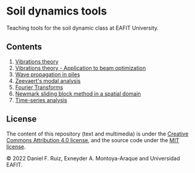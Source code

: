 # Soil dynamics tools

Teaching tools for the soil dynamic class at EAFIT University.

## Contents

1. [Vibrations theory](./notebooks/vibrations_theory.ipynb)
1. [Vibrations theory - Application to beam optimization](./notebooks/ej_optimizacion_viga.ipynb)
1. [Wave propagation in piles](./notebooks/wave_propagation_piles.ipynb)
1. [Zeevaert's modal analysis](./notebooks/zeevaert_modal_analysis.ipynb)
1. [Fourier Transforms](./notebooks/fourier_transforms.ipynb)
1. [Newmark sliding block method in a spatial domain](./notebooks/pynewmarkdisp_dummy_example.ipynb)
1. [Time-series analysis](./notebooks/time_series_analysis.ipynb)


## License

The content of this repository (text and multimedia) is under the
[Creative Commons Attribution 4.0 license](http://choosealicense.com/licenses/cc-by-4.0/),
and the source code under the
[MIT license](https://opensource.org/licenses/mit-license.php).

© 2022 Daniel F. Ruiz, Exneyder A. Montoya-Araque and Universidad EAFIT.
